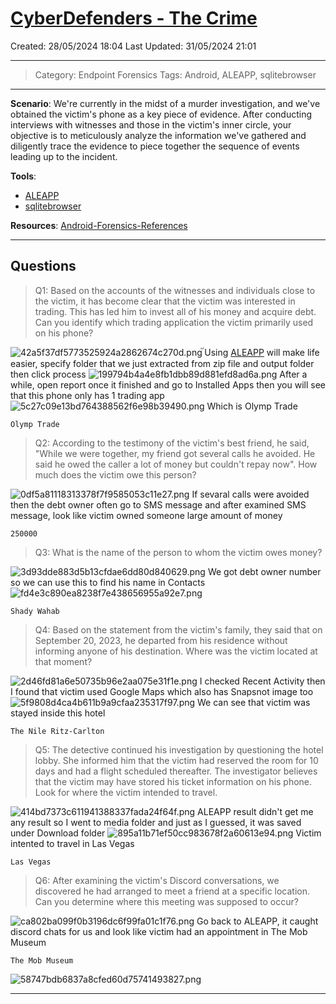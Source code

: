 # [CyberDefenders - The Crime](https://cyberdefenders.org/blueteam-ctf-challenges/the-crime/)
Created: 28/05/2024 18:04
Last Updated: 31/05/2024 21:01
* * *
>Category: Endpoint Forensics
>Tags: Android, ALEAPP, sqlitebrowser
* * *
**Scenario**:
We're currently in the midst of a murder investigation, and we've obtained the victim's phone as a key piece of evidence. After conducting interviews with witnesses and those in the victim's inner circle, your objective is to meticulously analyze the information we've gathered and diligently trace the evidence to piece together the sequence of events leading up to the incident.

**Tools**:
- [ALEAPP](https://github.com/abrignoni/ALEAPP) 
- [sqlitebrowser](https://sqlitebrowser.org/dl/)

**Resources**:
[Android-Forensics-References](https://github.com/RealityNet/Android-Forensics-References)
* * *
## Questions
> Q1: Based on the accounts of the witnesses and individuals close to the victim, it has become clear that the victim was interested in trading. This has led him to invest all of his money and acquire debt. Can you identify which trading application the victim primarily used on his phone?

![42a5f37df5773525924a2862674c270d.png](../../_resources/42a5f37df5773525924a2862674c270d.png)
๊Using [ALEAPP](https://github.com/abrignoni/ALEAPP) will make life easier, specify folder that we just extracted from zip file and output folder then click process
![199794b4a4e8fb1dbb89d881efd8ad6a.png](../../_resources/199794b4a4e8fb1dbb89d881efd8ad6a.png)
After a while, open report once it finished and go to Installed Apps then you will see that this phone only has 1 trading app
![5c27c09e13bd764388562f6e98b39490.png](../../_resources/5c27c09e13bd764388562f6e98b39490.png)
Which is Olymp Trade
```
Olymp Trade
```

> Q2: According to the testimony of the victim's best friend, he said, "While we were together, my friend got several calls he avoided. He said he owed the caller a lot of money but couldn't repay now". How much does the victim owe this person?

![0df5a81118313378f7f9585053c11e27.png](../../_resources/0df5a81118313378f7f9585053c11e27.png)
If sevaral calls were avoided then the debt owner often go to SMS message and after examined SMS message, look like victim owned someone large amount of money
```
250000
```

> Q3: What is the name of the person to whom the victim owes money?

![3d93dde883d5b13cfdae6dd80d840629.png](../../_resources/3d93dde883d5b13cfdae6dd80d840629.png)
We got debt owner number so we can use this to find his name in Contacts
![fd4e3c890ea8238f7e438656955a92e7.png](../../_resources/fd4e3c890ea8238f7e438656955a92e7.png)
```
Shady Wahab
```

> Q4: Based on the statement from the victim's family, they said that on September 20, 2023, he departed from his residence without informing anyone of his destination. Where was the victim located at that moment?

![2d46fd81a6e50735b96e2aa075e31f1e.png](../../_resources/2d46fd81a6e50735b96e2aa075e31f1e.png)
I checked Recent Activity then I found that victim used Google Maps which also has Snapsnot image too
![5f9808d4ca4b611b9a9cfaa235317f97.png](../../_resources/5f9808d4ca4b611b9a9cfaa235317f97.png)
We can see that victim was stayed inside this hotel
```
The Nile Ritz-Carlton
```

> Q5: The detective continued his investigation by questioning the hotel lobby. She informed him that the victim had reserved the room for 10 days and had a flight scheduled thereafter. The investigator believes that the victim may have stored his ticket information on his phone. Look for where the victim intended to travel.

![414bd7373c611941388337fada24f64f.png](../../_resources/414bd7373c611941388337fada24f64f.png)
ALEAPP result didn't get me any result so I went to media folder and just as I guessed, it was saved under Download folder
![895a11b71ef50cc983678f2a60613e94.png](../../_resources/895a11b71ef50cc983678f2a60613e94.png)
Victim intented to travel in Las Vegas
```
Las Vegas
```

> Q6: After examining the victim's Discord conversations, we discovered he had arranged to meet a friend at a specific location. Can you determine where this meeting was supposed to occur?

![ca802ba099f0b3196dc6f99fa01c1f76.png](../../_resources/ca802ba099f0b3196dc6f99fa01c1f76.png)
Go back to ALEAPP, it caught discord chats for us and look like victim had an appointment in The Mob Museum
```
The Mob Museum
```

![58747bdb6837a8cfed60d75741493827.png](../../_resources/58747bdb6837a8cfed60d75741493827.png)
* * *